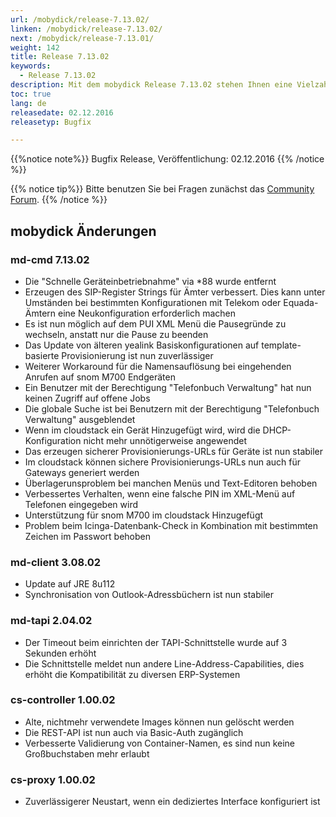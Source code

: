 ```yaml
---
url: /mobydick/release-7.13.02/
linken: /mobydick/release-7.13.02/
next: /mobydick/release-7.13.01/
weight: 142
title: Release 7.13.02
keywords:
  - Release 7.13.02
description: Mit dem mobydick Release 7.13.02 stehen Ihnen eine Vielzahl an neuen Funtionen zur Verfügung.
toc: true
lang: de
releasedate: 02.12.2016
releasetyp: Bugfix

---
```


{{%notice note%}}
Bugfix Release, Veröffentlichung: 02.12.2016
{{% /notice %}}

{{% notice tip%}}
Bitte benutzen Sie bei Fragen zunächst das [Community Forum](http://community.pascom.net/forum.php "Zu unserem Forum").
{{% /notice %}}

## mobydick Änderungen

### md-cmd 7.13.02

* Die "Schnelle Geräteinbetriebnahme" via *88 wurde entfernt
* Erzeugen des SIP-Register Strings für Ämter verbessert. Dies kann unter Umständen bei bestimmten Konfigurationen mit Telekom oder Equada-Ämtern eine Neukonfiguration erforderlich machen
* Es ist nun möglich auf dem PUI XML Menü die Pausegründe zu wechseln, anstatt nur die Pause zu beenden
* Das Update von älteren yealink Basiskonfigurationen auf template-basierte Provisionierung ist nun zuverlässiger
* Weiterer Workaround für die Namensauflösung bei eingehenden Anrufen auf snom M700 Endgeräten
* Ein Benutzer mit der Berechtigung "Telefonbuch Verwaltung" hat nun keinen Zugriff auf offene Jobs
* Die globale Suche ist bei Benutzern mit der Berechtigung "Telefonbuch Verwaltung" ausgeblendet
* Wenn im cloudstack ein Gerät Hinzugefügt wird, wird die DHCP-Konfiguration nicht mehr unnötigerweise angewendet
* Das erzeugen sicherer Provisionierungs-URLs für Geräte ist nun stabiler
* Im cloudstack können sichere Provisionierungs-URLs nun auch für Gateways generiert werden
* Überlagerunsproblem bei manchen Menüs und Text-Editoren behoben
* Verbessertes Verhalten, wenn eine falsche PIN im XML-Menü auf Telefonen eingegeben wird
* Unterstützung für snom M700 im cloudstack Hinzugefügt
* Problem beim Icinga-Datenbank-Check in Kombination mit bestimmten Zeichen im Passwort behoben

### md-client 3.08.02

* Update auf JRE 8u112
* Synchronisation von Outlook-Adressbüchern ist nun stabiler

### md-tapi 2.04.02

* Der Timeout beim einrichten der TAPI-Schnittstelle wurde auf 3 Sekunden erhöht
* Die Schnittstelle meldet nun andere Line-Address-Capabilities, dies erhöht die Kompatibilität zu diversen ERP-Systemen

### cs-controller 1.00.02

* Alte, nichtmehr verwendete Images können nun gelöscht werden
* Die REST-API ist nun auch via Basic-Auth zugänglich
* Verbesserte Validierung von Container-Namen, es sind nun keine Großbuchstaben mehr erlaubt

### cs-proxy 1.00.02

* Zuverlässigerer Neustart, wenn ein dediziertes Interface konfiguriert ist